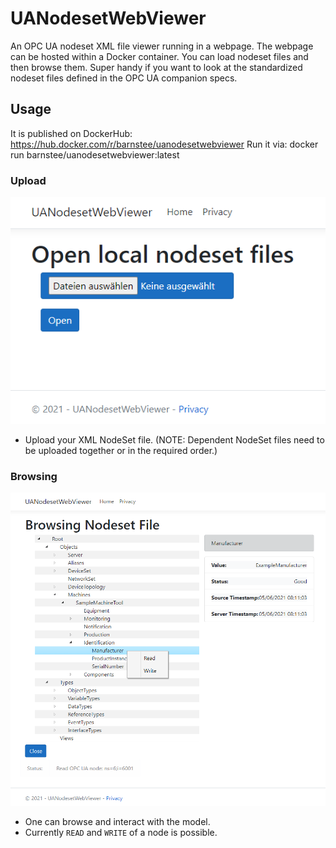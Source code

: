 # UANodesetWebViewer
An OPC UA nodeset XML file viewer running in a webpage. The webpage can be hosted within a Docker container. You can load nodeset files and then browse them. Super handy if you want to look at the standardized nodeset files defined in the OPC UA companion specs.

## Usage

It is published on DockerHub: https://hub.docker.com/r/barnstee/uanodesetwebviewer
Run it via: docker run barnstee/uanodesetwebviewer:latest

###  Upload 

![Start](docs/Start.png)

- Upload your XML NodeSet file. (NOTE: Dependent NodeSet files need to be uploaded together or in the required order.)


### Browsing

![Browsing](docs/Sample.png)

- One can browse and interact with the model.
- Currently `READ` and `WRITE` of a node is possible.
